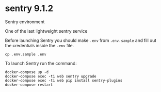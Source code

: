 # sentry 9.1.2
Sentry environment

One of the last lightweight sentry service

Before launching Sentry you should make `.env` from `.env.sample` and fill out the credentials inside the `.env` file.

`cp .env.sample .env`

To launch Sentry run the command:

```
docker-compose up -d
docker-compose exec -ti web sentry upgrade
docker-compose exec -ti web pip install sentry-plugins
docker-compose restart
```
